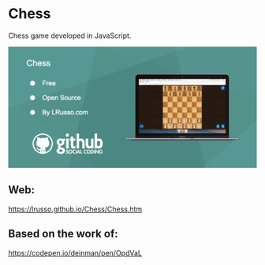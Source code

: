 # Chess

Chess game developed in JavaScript.

![alt screenshot](https://raw.githubusercontent.com/lrusso/Chess/master/Chess.png)

## Web:

https://lrusso.github.io/Chess/Chess.htm

## Based on the work of:

https://codepen.io/deinman/pen/OpdVaL
